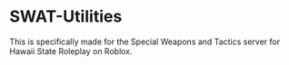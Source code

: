 # SWAT-Utilities

This is specifically made for the Special Weapons and Tactics server for Hawaii State Roleplay on Roblox.
